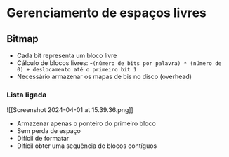 # Gerenciamento de espaços livres
## Bitmap
- Cada bit representa um bloco livre
- Cálculo de blocos livres:
	-```(número de bits por palavra) * (número de 0) + deslocamento até o primeiro bit 1```
- Necessário armazenar os mapas de bis no disco (overhead)

### Lista ligada
![[Screenshot 2024-04-01 at 15.39.36.png]]
- Armazenar apenas o ponteiro do primeiro bloco
- Sem perda de espaço
- Difícil de formatar
- Difícil obter uma sequência de blocos contíguos